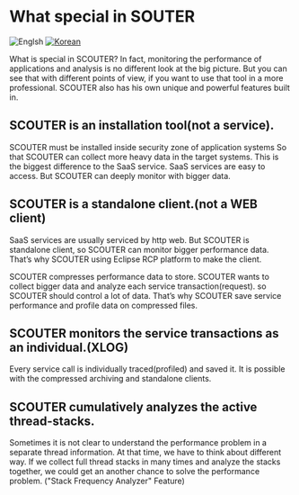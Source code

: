 # What special in SOUTER
![Englsh](https://img.shields.io/badge/language-English-red.svg) [![Korean](https://img.shields.io/badge/language-Korean-blue.svg)](What-special-in-SCOUTER_kr.md)

What is special in SCOUTER? In fact, monitoring the performance of applications and analysis is no different look at the big picture. But you can see that with different points of view, if you want to use that tool in a more professional. SCOUTER also has his own unique and powerful features built in.

## SCOUTER is an installation tool(not a service). 
SCOUTER must be installed inside security zone of application systems
So that SCOUTER can collect more heavy data in the target systems. This is the biggest difference to the SaaS service.
SaaS services are easy to access. But SCOUTER can deeply monitor with bigger data.

## SCOUTER is a standalone client.(not a WEB client)
SaaS services  are usually serviced by http web. But SCOUTER is standalone client, so SCOUTER can monitor bigger performance data.
That’s why SCOUTER using Eclipse RCP platform to make the client.


SCOUTER compresses performance data to store.
SCOUTER wants to collect bigger data and analyze each service transaction(request).
so SCOUTER should control a lot of data. That’s why SCOUTER save service performance and profile data on compressed files.

## SCOUTER monitors the service transactions as an individual.(XLOG)
Every service call is individually traced(profiled) and saved it.
It is possible with the compressed archiving and  standalone clients.

## SCOUTER cumulatively analyzes the active thread-stacks.
Sometimes it is not clear to understand the performance problem in a separate thread information.
At that time,  we have to think about different way. If we collect full thread stacks in many times and  analyze the stacks together, we could get an another chance to solve the performance problem.
("Stack Frequency Analyzer" Feature)

